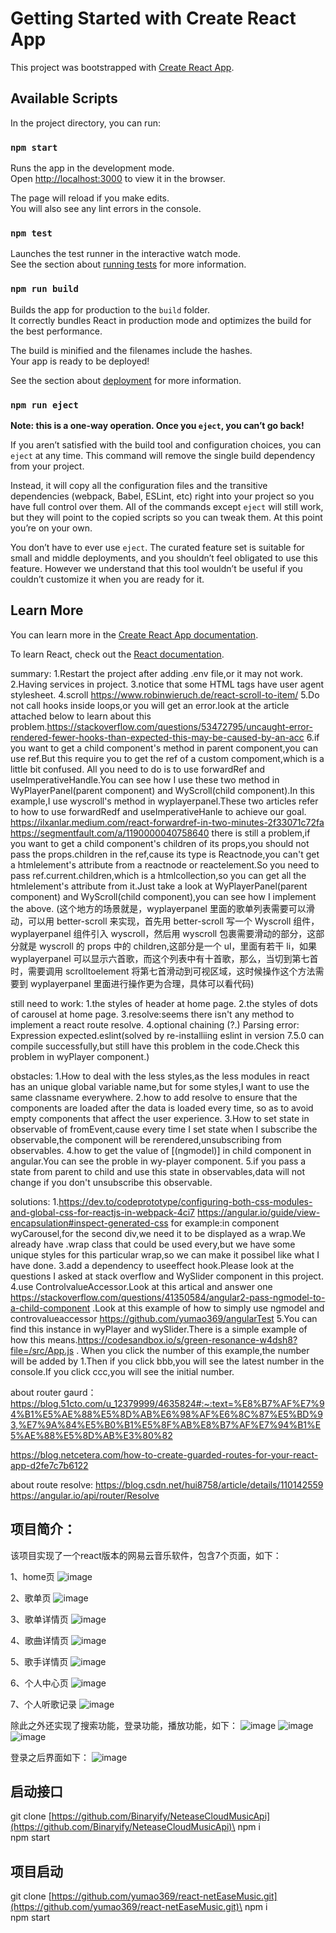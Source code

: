 # Getting Started with Create React App

This project was bootstrapped with [Create React App](https://github.com/facebook/create-react-app).

## Available Scripts

In the project directory, you can run:

### `npm start`

Runs the app in the development mode.\
Open [http://localhost:3000](http://localhost:3000) to view it in the browser.

The page will reload if you make edits.\
You will also see any lint errors in the console.

### `npm test`

Launches the test runner in the interactive watch mode.\
See the section about [running tests](https://facebook.github.io/create-react-app/docs/running-tests) for more information.

### `npm run build`

Builds the app for production to the `build` folder.\
It correctly bundles React in production mode and optimizes the build for the best performance.

The build is minified and the filenames include the hashes.\
Your app is ready to be deployed!

See the section about [deployment](https://facebook.github.io/create-react-app/docs/deployment) for more information.

### `npm run eject`

**Note: this is a one-way operation. Once you `eject`, you can’t go back!**

If you aren’t satisfied with the build tool and configuration choices, you can `eject` at any time. This command will remove the single build dependency from your project.

Instead, it will copy all the configuration files and the transitive dependencies (webpack, Babel, ESLint, etc) right into your project so you have full control over them. All of the commands except `eject` will still work, but they will point to the copied scripts so you can tweak them. At this point you’re on your own.

You don’t have to ever use `eject`. The curated feature set is suitable for small and middle deployments, and you shouldn’t feel obligated to use this feature. However we understand that this tool wouldn’t be useful if you couldn’t customize it when you are ready for it.

## Learn More

You can learn more in the [Create React App documentation](https://facebook.github.io/create-react-app/docs/getting-started).

To learn React, check out the [React documentation](https://reactjs.org/).

summary:
1.Restart the project after adding .env file,or it may not work.
2.Having services in project.
3.notice that some HTML tags have user agent stylesheet.
4.scroll https://www.robinwieruch.de/react-scroll-to-item/
5.Do not call hooks inside loops,or you will get an error.look at the article attached below to learn about this problem.https://stackoverflow.com/questions/53472795/uncaught-error-rendered-fewer-hooks-than-expected-this-may-be-caused-by-an-acc
6.if you want to get a child component's method in parent component,you can use ref.But this require you to get the ref of a custom compoment,which is a little bit confused.
All you need to do is to use forwardRef and useImperativeHandle.You can see how I use these two method in WyPlayerPanel(parent component) and WyScroll(child component).In this example,I use wyscroll's method in wyplayerpanel.These two articles refer to how to use forwardRedf and useImperativeHanle to achieve our goal.
https://ilxanlar.medium.com/react-forwardref-in-two-minutes-2f33071c72fa
https://segmentfault.com/a/1190000040758640
there is still a problem,if you want to get a child component's children of its props,you should not pass the props.children in the ref,cause its type is Reactnode,you can't get a htmlelement's attribute from a reactnode or reactelement.So you need to pass ref.current.children,which is a htmlcollection,so you can get all the htmlelement's attribute from it.Just take a look at WyPlayerPanel(parent component) and WyScroll(child component),you can see how I implement the above.
(这个地方的场景就是，wyplayerpanel 里面的歌单列表需要可以滑动，可以用 better-scroll 来实现，首先用 better-scroll 写一个 Wyscroll 组件，wyplayerpanel 组件引入 wyscroll，然后用 wyscroll 包裹需要滑动的部分，这部分就是 wyscroll 的 props 中的 children,这部分是一个 ul，里面有若干 li，如果 wyplayerpanel 可以显示六首歌，而这个列表中有十首歌，那么，当切到第七首时，需要调用 scrolltoelement 将第七首滑动到可视区域，这时候操作这个方法需要到 wyplayerpanel 里面进行操作更为合理，具体可以看代码)

still need to work:
1.the styles of header at home page.
2.the styles of dots of carousel at home page.
3.resolve:seems there isn't any method to implement a react route resolve.
4.optional chaining (?.) Parsing error: Expression expected.eslint(solved by re-installiing eslint in version 7.5.0 can compile successfully,but still have this problem in the code.Check this problem in wyPlayer component.)

obstacles:
1.How to deal with the less styles,as the less modules in react has an unique global variable name,but for some styles,I want to use the same classname everywhere.
2.how to add resolve to ensure that the components are loaded after the data is loaded every time, so as to avoid empty components that affect the user experience.
3.How to set state in observable of fromEvent,cause every time I set state when I subscribe the observable,the component will be rerendered,unsubscribing from observables.
4.how to get the value of [(ngmodel)] in child component in angular.You can see the proble in wy-player component.
5.if you pass a state from parent to child and use this state in observables,data will not change if you don't unsubscribe this observable.

solutions: 1.https://dev.to/codeprototype/configuring-both-css-modules-and-global-css-for-reactjs-in-webpack-4ci7
https://angular.io/guide/view-encapsulation#inspect-generated-css
for example:in component wyCarousel,for the second div,we need it to be displayed as a wrap.We already have .wrap class that could be used every,but we have some unique styles for this particular wrap,so we can make it possibel like what I have done.
3.add a dependency to useeffect hook.Please look at the questions I asked at stack overflow and WySlider component in this project.
4.use ControlvalueAccessor.Look at this artical and answer one https://stackoverflow.com/questions/41350584/angular2-pass-ngmodel-to-a-child-component .Look at this example of how to simply use ngmodel and controvalueaccessor https://github.com/yumao369/angularTest
5.You can find this instance in wyPlayer and wySlider.There is a simple example of how this means.https://codesandbox.io/s/green-resonance-w4dsh8?file=/src/App.js . When you click the number of this example,the number will be added by 1.Then if you click bbb,you will see the latest number in the console.If you click ccc,you will see the initial number.

about router gaurd：
https://blog.51cto.com/u_12379999/4635824#:~:text=%E8%B7%AF%E7%94%B1%E5%AE%88%E5%8D%AB%E6%98%AF%E6%8C%87%E5%BD%93,%E7%9A%84%E5%B0%B1%E5%8F%AB%E8%B7%AF%E7%94%B1%E5%AE%88%E5%8D%AB%E3%80%82

https://blog.netcetera.com/how-to-create-guarded-routes-for-your-react-app-d2fe7c7b6122

about route resolve:
https://blog.csdn.net/hui8758/article/details/110142559
https://angular.io/api/router/Resolve

## 项目简介：
该项目实现了一个react版本的网易云音乐软件，包含7个页面，如下：

1、home页
![image](https://github.com/yumao369/react-netEaseMusic/blob/13-2/src/assets/images/readmeimg/1.PNG)

2、歌单页
![image](https://github.com/yumao369/react-netEaseMusic/blob/13-2/src/assets/images/readmeimg/2.PNG)

3、歌单详情页
![image](https://github.com/yumao369/react-netEaseMusic/blob/13-2/src/assets/images/readmeimg/3.PNG)

4、歌曲详情页
![image](https://github.com/yumao369/react-netEaseMusic/blob/13-2/src/assets/images/readmeimg/4.PNG)

5、歌手详情页
![image](https://github.com/yumao369/react-netEaseMusic/blob/13-2/src/assets/images/readmeimg/5.PNG)

6、个人中心页
![image](https://github.com/yumao369/react-netEaseMusic/blob/13-2/src/assets/images/readmeimg/6.PNG)

7、个人听歌记录
![image](https://github.com/yumao369/react-netEaseMusic/blob/13-2/src/assets/images/readmeimg/7.PNG)

除此之外还实现了搜索功能，登录功能，播放功能，如下：
![image](https://github.com/yumao369/react-netEaseMusic/blob/13-2/src/assets/images/readmeimg/8.PNG)
![image](https://github.com/yumao369/react-netEaseMusic/blob/13-2/src/assets/images/readmeimg/10.PNG)
![image](https://github.com/yumao369/react-netEaseMusic/blob/13-2/src/assets/images/readmeimg/11.PNG)

登录之后界面如下：
![image](https://github.com/yumao369/react-netEaseMusic/blob/13-2/src/assets/images/readmeimg/9.PNG)

## 启动接口
git clone [https://github.com/Binaryify/NeteaseCloudMusicApi](https://github.com/Binaryify/NeteaseCloudMusicApi)\
npm i\
npm start

## 项目启动
git clone [https://github.com/yumao369/react-netEaseMusic.git](https://github.com/yumao369/react-netEaseMusic.git)\
npm i\
npm start





